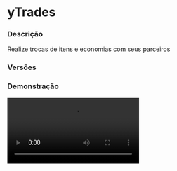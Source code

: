 # yTrades
<secondary-label ref="management"/>

### Descrição
Realize trocas de itens e economias com seus parceiros

### Versões
<secondary-label ref="1.8"/>
<secondary-label ref="1.9"/>
<secondary-label ref="1.10"/>
<secondary-label ref="1.11"/>
<secondary-label ref="1.12"/>
<secondary-label ref="1.13"/>
<secondary-label ref="1.14"/>
<secondary-label ref="1.15"/>
<secondary-label ref="1.16"/>
<secondary-label ref="1.17"/>
<secondary-label ref="1.18"/>
<secondary-label ref="1.19"/>
<secondary-label ref="1.20"/>
<secondary-label ref="1.21"/>

### Demonstração
<video src="//www.youtube.com/watch?v=HYx5MSyteoM"/>


<chapter title="Comandos" id="commands" collapsible="true">
<code-block lang="plain text">/trocar - Envia a mensagem de ajuda
/trocar [player] - Envia a solicitação de troca
/trocar aceitar [player] - Aceita a solicitação de troca
/trocar negar [player] - Nega a solicitação de troca
/trocar reload - Recarrega as configurações</code-block>
</chapter>

<chapter title="Permissões" id="permissions" collapsible="true">
<code-block lang="plain text">ytrades.use - Permissão para o /trocar [player], /trocar aceitar [player] e /trocar negar [player]
ytrades.admin.reload - Permissão para o /trocar reload</code-block>
</chapter>

## Configuração
<primary-label ref="config"/>
Confira os arquivos de configuração deste plugin e revise os detalhes para garantir uma implementação correta.

<chapter title="Arquivos de Configuração" collapsible="true">
<chapter title="Estrutura do diretório" collapsible="false">
<code-block lang="plain text" ignore-vars="true">
Estrutura do diretório:
└── yTrades/
    ├── commands.yml
    ├── config.yml
    ├── economies.yml
    ├── menus.yml
    └── messages.yml
</code-block>
</chapter>

<chapter title="commands.yml" collapsible="true">
<code-block lang="yaml" ignore-vars="true">
<![CDATA[
#     ___                                          _
#    / __\___  _ __ ___  _ __ ___   __ _ _ __   __| |___
#   / /  / _ \| '_ ` _ \| '_ ` _ \ / _` | '_ \ / _` / __|
#  / /__| (_) | | | | | | | | | | | (_| | | | | (_| \__ \
#  \____/\___/|_| |_| |_|_| |_| |_|\__,_|_| |_|\__,_|___/
#
# Lista de comandos do plugin.

# Utilize "comando|comando" para criar aliases.
# Por exemplo: "gm|gamemode"
# Você pode criar quantas aliases quiser.
commands:
  trade: 'trade|troca|trocar'
]]>
</code-block>
</chapter>

<chapter title="config.yml" collapsible="true">
<code-block lang="yaml" ignore-vars="true">
<![CDATA[
#       _____              _
#  _   |_   _| __ __ _  __| | ___  ___
# | | | || || '__/ _` |/ _` |/ _ \/ __|
# | |_| || || | | (_| | (_| |  __/\__ \
#  \__, ||_||_|  \__,_|\__,_|\___||___/
#  |___/
# Discord: discord.ystoreplugins.com.br
# Site: ystoreplugins.com.br
#

# Sistemas gerais
general:
  # Ativar enviar pedido de troca ao interagir com um jogador
  # (clicar com o botão direito nele)
  interact-trade: true
]]>
</code-block>
</chapter>

<chapter title="economies.yml" collapsible="true">
<code-block lang="yaml" ignore-vars="true">
<![CDATA[
#  _____                                  _
# | ____| ___  ___  _ __   ___  _ __ ___ (_) ___  ___
# |  _|  / __|/ _ \| '_ \ / _ \| '_ ` _ \| |/ _ \/ __|
# | |___| (__| (_) | | | | (_) | | | | | | |  __/\__ \
# |_____|\___|\___/|_| |_|\___/|_| |_| |_|_|\___||___/

# Providers disponíveis:
#
#   AtlasEconomiaSecundaria, AtlasMinas, AtlasMinasV2,
#   JH_Shop, LegendaryEconomy, NextCash, PlayerPoints,
#   StormEconomiaSecundaria, StormMinas, TGCash,
#   yAlmas, yPoints, yRankup,
#   Vault
#

economies:
  money:
    # Coloque o nome do plugin
    # Para money deixe Money
    provider: 'Money'
    # Formato inteiro
    display: 'Dinheiro'
    # Formato abreviado
    abbreviated: 'coins'
    # Permitir que comercializem na loja com o jogador offline
    allow-offline: true
    # Permissão para o usuário conseguir definir esta economia
    permission: 'ytrades.provider.money'
    # Formato do símbolo
    symbol: '$'
    # ‘Item’ que aparecerá
    item-settings:
      material: '209299a117bee88d3262f6ab98211fba344ecae39b47ec848129706dedc81e4f'
      name: '&aEconomia'
      lore:
        - ''
        - ' &7Tipo de economia: &fMoney&7.'
        - ' &7Valor atual: &f{value}&7.'
        - ''
        - '&aClique para alterar'
]]>
</code-block>
</chapter>

<chapter title="menus.yml" collapsible="true">
<code-block lang="yaml" ignore-vars="true">
<![CDATA[
#
#    /\/\   ___ _ __  _   _ ___
#   /    \ / _ \ '_ \| | | / __|
#  / /\/\ \  __/ | | | |_| \__ \
#  \/    \/\___|_| |_|\__,_|___/
#
# Sistema de menus.

# Setas dos menus.
arrows:
  back:
    material: 'ARROW:0'
    name: '&cVoltar'
    lore: ['&7Clique para voltar ao menu anterior.']
  previous:
    material: 'ARROW:0'
    name: '&cAnterior'
    lore: ['&7Clique para ir à página anterior.']
  next:
    material: 'ARROW:0'
    name: '&aPróximo'
    lore: ['&7Clique para ir à próxima página.']

# Menu principal
main:
  name: '&8Troca'
  size: 54
  player-1-slots: [ 18, 19, 20, 27, 28, 29, 36, 37, 38, 45, 46, 47 ]
  player-2-slots: [ 24, 25, 26, 33, 34, 35, 42, 43, 44, 51, 52, 53 ]
  items:
    profile-player-1-slot: 0
    profile-player-2-slot: 8
    economies-player-1-slot: 2
    economies-player-2-slot: 6
    confirm-slot: 13
    cancel-slot: 40
    profile-player-1:
      material: '{player}'
      name: '&a{player}'
      lore:
        - ''
        - ' &fPronto: &r{status}'
        - ''
    profile-player-2:
      material: '{player}'
      name: '&a{player}'
      lore:
        - ''
        - ' &fPronto: &r{status}'
        - ''
    economies-player-1:
      material: '209299a117bee88d3262f6ab98211fba344ecae39b47ec848129706dedc81e4f'
      name: '&aEconomias'
      lore:
        - ''
        - ' &fMoney: &2$ &a{money}'
        - ''
    economies-player-2:
      material: '209299a117bee88d3262f6ab98211fba344ecae39b47ec848129706dedc81e4f'
      name: '&aEconomias'
      lore:
        - ''
        - ' &fMoney: &2$ &a{money}'
        - ''
    confirm:
      material: '1e38fa3131e2da04a8f8d50872a8232d7d9dea340d06c9097ffa3cc48208df1d'
      name: '&aConfirmar'
      lore:
        - '&7Clique aqui para confirmar'
        - '&7sua intenção de realizar a'
        - '&7troca com o outro jogador.'
    cancel:
      material: '68d40935279771adc63936ed9c8463abdf5c5ba78d2e86cb1ec10b4d1d225fb'
      name: '&cCancelar'
      lore:
        - '&7Clique aqui para cancelar'
        - '&7a requisição de troca.'
  facing:
    e0:
      slot: 3
      material: 'STAINED_GLASS_PANE:0'
      name: ' '
      lore: []
    e1:
      slot: 4
      material: 'STAINED_GLASS_PANE:0'
      name: ' '
      lore: []
    e2:
      slot: 5
      material: 'STAINED_GLASS_PANE:0'
      name: ' '
      lore: []
    e3:
      slot: 9
      material: 'STAINED_GLASS_PANE:0'
      name: ' '
      lore: []
    e4:
      slot: 10
      material: 'STAINED_GLASS_PANE:0'
      name: ' '
      lore: []
    e5:
      slot: 11
      material: 'STAINED_GLASS_PANE:0'
      name: ' '
      lore: []
    e6:
      slot: 12
      material: 'STAINED_GLASS_PANE:0'
      name: ' '
      lore: []
    e7:
      slot: 14
      material: 'STAINED_GLASS_PANE:0'
      name: ' '
      lore: []
    e8:
      slot: 15
      material: 'STAINED_GLASS_PANE:0'
      name: ' '
      lore: []
    e9:
      slot: 16
      material: 'STAINED_GLASS_PANE:0'
      name: ' '
      lore: []
    e10:
      slot: 17
      material: 'STAINED_GLASS_PANE:0'
      name: ' '
      lore: []
    e11:
      slot: 21
      material: 'STAINED_GLASS_PANE:0'
      name: ' '
      lore: []
    e12:
      slot: 22
      material: 'STAINED_GLASS_PANE:0'
      name: ' '
      lore: []
    e13:
      slot: 23
      material: 'STAINED_GLASS_PANE:0'
      name: ' '
      lore: []
    e14:
      slot: 30
      material: 'STAINED_GLASS_PANE:0'
      name: ' '
      lore: []
    e15:
      slot: 31
      material: 'STAINED_GLASS_PANE:0'
      name: ' '
      lore: []
    e16:
      slot: 32
      material: 'STAINED_GLASS_PANE:0'
      name: ' '
      lore: []
    e17:
      slot: 39
      material: 'STAINED_GLASS_PANE:0'
      name: ' '
      lore: []
    e18:
      slot: 41
      material: 'STAINED_GLASS_PANE:0'
      name: ' '
      lore: []
    e19:
      slot: 48
      material: 'STAINED_GLASS_PANE:0'
      name: ' '
      lore: []
    e20:
      slot: 49
      material: 'STAINED_GLASS_PANE:0'
      name: ' '
      lore: []
    e21:
      slot: 50
      material: 'STAINED_GLASS_PANE:0'
      name: ' '
      lore: []
  facing-1-ready:
    e0:
      slot: 3
      material: 'STAINED_GLASS_PANE:5'
      name: ' '
      lore: []
    e1:
      slot: 9
      material: 'STAINED_GLASS_PANE:5'
      name: ' '
      lore: []
    e2:
      slot: 10
      material: 'STAINED_GLASS_PANE:5'
      name: ' '
      lore: []
    e3:
      slot: 11
      material: 'STAINED_GLASS_PANE:5'
      name: ' '
      lore: []
    e4:
      slot: 12
      material: 'STAINED_GLASS_PANE:5'
      name: ' '
      lore: []
    e5:
      slot: 21
      material: 'STAINED_GLASS_PANE:5'
      name: ' '
      lore: []
    e6:
      slot: 30
      material: 'STAINED_GLASS_PANE:5'
      name: ' '
      lore: []
    e7:
      slot: 39
      material: 'STAINED_GLASS_PANE:5'
      name: ' '
      lore: []
    e8:
      slot: 48
      material: 'STAINED_GLASS_PANE:5'
      name: ' '
      lore: []
  facing-2-ready:
    e0:
      slot: 5
      material: 'STAINED_GLASS_PANE:5'
      name: ' '
      lore: []
    e1:
      slot: 14
      material: 'STAINED_GLASS_PANE:5'
      name: ' '
      lore: []
    e2:
      slot: 15
      material: 'STAINED_GLASS_PANE:5'
      name: ' '
      lore: []
    e3:
      slot: 16
      material: 'STAINED_GLASS_PANE:5'
      name: ' '
      lore: []
    e4:
      slot: 17
      material: 'STAINED_GLASS_PANE:5'
      name: ' '
      lore: []
    e5:
      slot: 23
      material: 'STAINED_GLASS_PANE:5'
      name: ' '
      lore: []
    e6:
      slot: 32
      material: 'STAINED_GLASS_PANE:5'
      name: ' '
      lore: []
    e7:
      slot: 41
      material: 'STAINED_GLASS_PANE:5'
      name: ' '
      lore: []
    e8:
      slot: 50
      material: 'STAINED_GLASS_PANE:5'
      name: ' '
      lore: []

# Menu de economias
providers:
  name: '&8Troca'
  size: 54
  slots: [ 11, 12, 13, 14, 15, 20, 21, 22, 23, 24, 29, 30, 31, 32, 33 ]
  previous-slot: 18
  next-slot: 26
  back-slot: 49
]]>
</code-block>
</chapter>

<chapter title="messages.yml" collapsible="true">
<code-block lang="yaml" ignore-vars="true">
<![CDATA[
#
#    /\/\   ___  ___ ___  __ _  __ _  ___  ___
#   /    \ / _ \/ __/ __|/ _` |/ _` |/ _ \/ __|
#  / /\/\ \  __/\__ \__ \ (_| | (_| |  __/\__ \
#  \/    \/\___||___/___/\__,_|\__, |\___||___/
#                              |___/
#
# Plugin messages

chat:
  syntax: '&cUse: /{command} {syntax}'
  target: '&cJogador {player} não encontrado.'
  number: '&cO argumento não é um número.'
  permission: '&cVocê não tem permissão para fazer isto.'
  console: '&cApenas jogadores in-game podem realizar esta ação.'
  cancelled: '&cVocê cancelou a ação.'
  cancelled-other: '&cA outra parte cancelou a ação.'
  reload: '&aConfigurações recarregadas com sucesso.'
  help: |

    &aTroca comandos:

    &a> /troca [player]
    &a> /troca aceitar [player]

  yourself: '&cVocê não pode trocar com você mesmo.'
  none: '&cNinguém colocou nada na troca.'
  full: '&cVocê já selecionou itens demais.'
  ready: '&cVocê não pode mais modificar, pois já está confirmado. Clique em confirmar novamente para conseguir alterar a troca.'

  digit-price: |

    &aDigite o preço para qual deseja alterar.
    &7para cancelar digite &ncancelar&7.

  change-price: '&aVocê alterou o preço para {price}.'
  changed-items: '&cOs itens foram alterados pois uma das partes ({player}) não os possuiam mais.'
  changed-economies: '&cAs economias foram alteradas pois uma das partes ({player}) não as possuiam suficientemente.'
  finished: '&aTroca realizada com sucesso.'
  expired: '&cSua solicitação de troca para {player} expirou.'
  already-sent: '&cVocê já possui uma solicitação de troca pendente.'
  target-sent: '&cEste jogador não enviou nenhuma solicitação de troca.'
  target-sent-you: '&cEste jogador não enviou nenhuma solicitação de troca para você.'
  sent: '&aSolicitação de troca enviada para &f{player}&a.'
  received: '&aSolicitação de troca recebida de &f{player}&a. Clique &f&l<click:run_command:/troca aceitar {player}>AQUI</click>&a para aceitar.'
  accepted: '&aVocê aceitou a solicitação de troca de &f{player}&a.'
  accepted-player: '&aO jogador &f{player}&a aceitou a sua solicitação de troca.'
  denied: '&aVocê negou a solicitação de troca de &f{player}&c.'
  denied-player: '&cO negou &f{player}&c aceitou a sua solicitação de troca.'
]]>
</code-block>
</chapter>

</chapter>
<chapter title="Arquivos de Configuração" collapsible="true">
<chapter title="Estrutura do diretório" collapsible="false">
<code-block lang="plain text" ignore-vars="true">
Estrutura do diretório:
└── yTrades/
    ├── commands.yml
    ├── config.yml
    ├── economies.yml
    ├── menus.yml
    └── messages.yml
</code-block>
</chapter>

<chapter title="commands.yml" collapsible="true">
<code-block lang="yaml" ignore-vars="true">
<![CDATA[
#     ___                                          _
#    / __\___  _ __ ___  _ __ ___   __ _ _ __   __| |___
#   / /  / _ \| '_ ` _ \| '_ ` _ \ / _` | '_ \ / _` / __|
#  / /__| (_) | | | | | | | | | | | (_| | | | | (_| \__ \
#  \____/\___/|_| |_| |_|_| |_| |_|\__,_|_| |_|\__,_|___/
#
# Lista de comandos do plugin.

# Utilize "comando|comando" para criar aliases.
# Por exemplo: "gm|gamemode"
# Você pode criar quantas aliases quiser.
commands:
  trade: 'trade|troca|trocar'
]]>
</code-block>
</chapter>

<chapter title="config.yml" collapsible="true">
<code-block lang="yaml" ignore-vars="true">
<![CDATA[
#       _____              _
#  _   |_   _| __ __ _  __| | ___  ___
# | | | || || '__/ _` |/ _` |/ _ \/ __|
# | |_| || || | | (_| | (_| |  __/\__ \
#  \__, ||_||_|  \__,_|\__,_|\___||___/
#  |___/
# Discord: discord.ystoreplugins.com.br
# Site: ystoreplugins.com.br
#

]]>
</code-block>
</chapter>

<chapter title="economies.yml" collapsible="true">
<code-block lang="yaml" ignore-vars="true">
<![CDATA[
#  _____                                  _
# | ____| ___  ___  _ __   ___  _ __ ___ (_) ___  ___
# |  _|  / __|/ _ \| '_ \ / _ \| '_ ` _ \| |/ _ \/ __|
# | |___| (__| (_) | | | | (_) | | | | | | |  __/\__ \
# |_____|\___|\___/|_| |_|\___/|_| |_| |_|_|\___||___/

# Providers disponíveis:
#
#   AtlasEconomiaSecundaria, AtlasMinas, AtlasMinasV2,
#   JH_Shop, LegendaryEconomy, NextCash, PlayerPoints,
#   StormEconomiaSecundaria, StormMinas, TGCash,
#   yAlmas, yPoints, yRankup,
#   Vault
#

economies:
  money:
    # Coloque o nome do plugin
    # Para money deixe Money
    provider: 'Money'
    # Formato inteiro
    display: 'Dinheiro'
    # Formato abreviado
    abbreviated: 'coins'
    # Permitir que comercializem na loja com o jogador offline
    allow-offline: true
    # Permissão para o usuário conseguir definir esta economia
    permission: 'ytrades.provider.money'
    # Formato do símbolo
    symbol: '$'
    # ‘Item’ que aparecerá
    item-settings:
      material: '209299a117bee88d3262f6ab98211fba344ecae39b47ec848129706dedc81e4f'
      name: '&aEconomia'
      lore:
        - ''
        - ' &7Tipo de economia: &fMoney&7.'
        - ' &7Valor atual: &f{value}&7.'
        - ''
        - '&aClique para alterar'
]]>
</code-block>
</chapter>

<chapter title="menus.yml" collapsible="true">
<code-block lang="yaml" ignore-vars="true">
<![CDATA[
#
#    /\/\   ___ _ __  _   _ ___
#   /    \ / _ \ '_ \| | | / __|
#  / /\/\ \  __/ | | | |_| \__ \
#  \/    \/\___|_| |_|\__,_|___/
#
# Sistema de menus.

# Setas dos menus.
arrows:
  back:
    material: 'ARROW:0'
    name: '&cVoltar'
    lore: ['&7Clique para voltar ao menu anterior.']
  previous:
    material: 'ARROW:0'
    name: '&cAnterior'
    lore: ['&7Clique para ir à página anterior.']
  next:
    material: 'ARROW:0'
    name: '&aPróximo'
    lore: ['&7Clique para ir à próxima página.']

# Menu principal
main:
  name: '&8Troca'
  size: 54
  player-1-slots: [ 18, 19, 20, 27, 28, 29, 36, 37, 38, 45, 46, 47 ]
  player-2-slots: [ 24, 25, 26, 33, 34, 35, 42, 43, 44, 51, 52, 53 ]
  items:
    profile-player-1-slot: 0
    profile-player-2-slot: 8
    economies-player-1-slot: 2
    economies-player-2-slot: 6
    confirm-slot: 13
    cancel-slot: 40
    profile-player-1:
      material: '{player}'
      name: '&a{player}'
      lore:
        - ''
        - ' &fPronto: &r{status}'
        - ''
    profile-player-2:
      material: '{player}'
      name: '&a{player}'
      lore:
        - ''
        - ' &fPronto: &r{status}'
        - ''
    economies-player-1:
      material: '209299a117bee88d3262f6ab98211fba344ecae39b47ec848129706dedc81e4f'
      name: '&aEconomias'
      lore:
        - ''
        - ' &fMoney: &2$ &a{money}'
        - ''
    economies-player-2:
      material: '209299a117bee88d3262f6ab98211fba344ecae39b47ec848129706dedc81e4f'
      name: '&aEconomias'
      lore:
        - ''
        - ' &fMoney: &2$ &a{money}'
        - ''
    confirm:
      material: '1e38fa3131e2da04a8f8d50872a8232d7d9dea340d06c9097ffa3cc48208df1d'
      name: '&aConfirmar'
      lore:
        - '&7Clique aqui para confirmar'
        - '&7sua intenção de realizar a'
        - '&7troca com o outro jogador.'
    cancel:
      material: '68d40935279771adc63936ed9c8463abdf5c5ba78d2e86cb1ec10b4d1d225fb'
      name: '&cCancelar'
      lore:
        - '&7Clique aqui para cancelar'
        - '&7a requisição de troca.'
  facing:
    e0:
      slot: 3
      material: 'STAINED_GLASS_PANE:0'
      name: ' '
      lore: []
    e1:
      slot: 4
      material: 'STAINED_GLASS_PANE:0'
      name: ' '
      lore: []
    e2:
      slot: 5
      material: 'STAINED_GLASS_PANE:0'
      name: ' '
      lore: []
    e3:
      slot: 9
      material: 'STAINED_GLASS_PANE:0'
      name: ' '
      lore: []
    e4:
      slot: 10
      material: 'STAINED_GLASS_PANE:0'
      name: ' '
      lore: []
    e5:
      slot: 11
      material: 'STAINED_GLASS_PANE:0'
      name: ' '
      lore: []
    e6:
      slot: 12
      material: 'STAINED_GLASS_PANE:0'
      name: ' '
      lore: []
    e7:
      slot: 14
      material: 'STAINED_GLASS_PANE:0'
      name: ' '
      lore: []
    e8:
      slot: 15
      material: 'STAINED_GLASS_PANE:0'
      name: ' '
      lore: []
    e9:
      slot: 16
      material: 'STAINED_GLASS_PANE:0'
      name: ' '
      lore: []
    e10:
      slot: 17
      material: 'STAINED_GLASS_PANE:0'
      name: ' '
      lore: []
    e11:
      slot: 21
      material: 'STAINED_GLASS_PANE:0'
      name: ' '
      lore: []
    e12:
      slot: 22
      material: 'STAINED_GLASS_PANE:0'
      name: ' '
      lore: []
    e13:
      slot: 23
      material: 'STAINED_GLASS_PANE:0'
      name: ' '
      lore: []
    e14:
      slot: 30
      material: 'STAINED_GLASS_PANE:0'
      name: ' '
      lore: []
    e15:
      slot: 31
      material: 'STAINED_GLASS_PANE:0'
      name: ' '
      lore: []
    e16:
      slot: 32
      material: 'STAINED_GLASS_PANE:0'
      name: ' '
      lore: []
    e17:
      slot: 39
      material: 'STAINED_GLASS_PANE:0'
      name: ' '
      lore: []
    e18:
      slot: 41
      material: 'STAINED_GLASS_PANE:0'
      name: ' '
      lore: []
    e19:
      slot: 48
      material: 'STAINED_GLASS_PANE:0'
      name: ' '
      lore: []
    e20:
      slot: 49
      material: 'STAINED_GLASS_PANE:0'
      name: ' '
      lore: []
    e21:
      slot: 50
      material: 'STAINED_GLASS_PANE:0'
      name: ' '
      lore: []
  facing-1-ready:
    e0:
      slot: 3
      material: 'STAINED_GLASS_PANE:5'
      name: ' '
      lore: []
    e1:
      slot: 9
      material: 'STAINED_GLASS_PANE:5'
      name: ' '
      lore: []
    e2:
      slot: 10
      material: 'STAINED_GLASS_PANE:5'
      name: ' '
      lore: []
    e3:
      slot: 11
      material: 'STAINED_GLASS_PANE:5'
      name: ' '
      lore: []
    e4:
      slot: 12
      material: 'STAINED_GLASS_PANE:5'
      name: ' '
      lore: []
    e5:
      slot: 21
      material: 'STAINED_GLASS_PANE:5'
      name: ' '
      lore: []
    e6:
      slot: 30
      material: 'STAINED_GLASS_PANE:5'
      name: ' '
      lore: []
    e7:
      slot: 39
      material: 'STAINED_GLASS_PANE:5'
      name: ' '
      lore: []
    e8:
      slot: 48
      material: 'STAINED_GLASS_PANE:5'
      name: ' '
      lore: []
  facing-2-ready:
    e0:
      slot: 5
      material: 'STAINED_GLASS_PANE:5'
      name: ' '
      lore: []
    e1:
      slot: 14
      material: 'STAINED_GLASS_PANE:5'
      name: ' '
      lore: []
    e2:
      slot: 15
      material: 'STAINED_GLASS_PANE:5'
      name: ' '
      lore: []
    e3:
      slot: 16
      material: 'STAINED_GLASS_PANE:5'
      name: ' '
      lore: []
    e4:
      slot: 17
      material: 'STAINED_GLASS_PANE:5'
      name: ' '
      lore: []
    e5:
      slot: 23
      material: 'STAINED_GLASS_PANE:5'
      name: ' '
      lore: []
    e6:
      slot: 32
      material: 'STAINED_GLASS_PANE:5'
      name: ' '
      lore: []
    e7:
      slot: 41
      material: 'STAINED_GLASS_PANE:5'
      name: ' '
      lore: []
    e8:
      slot: 50
      material: 'STAINED_GLASS_PANE:5'
      name: ' '
      lore: []

# Menu de economias
providers:
  name: '&8Troca'
  size: 54
  slots: [ 11, 12, 13, 14, 15, 20, 21, 22, 23, 24, 29, 30, 31, 32, 33 ]
  previous-slot: 18
  next-slot: 26
  back-slot: 49
]]>
</code-block>
</chapter>

<chapter title="messages.yml" collapsible="true">
<code-block lang="yaml" ignore-vars="true">
<![CDATA[
#
#    /\/\   ___  ___ ___  __ _  __ _  ___  ___
#   /    \ / _ \/ __/ __|/ _` |/ _` |/ _ \/ __|
#  / /\/\ \  __/\__ \__ \ (_| | (_| |  __/\__ \
#  \/    \/\___||___/___/\__,_|\__, |\___||___/
#                              |___/
#
# Plugin messages

chat:
  syntax: '&cUse: /{command} {syntax}'
  target: '&cJogador {player} não encontrado.'
  number: '&cO argumento não é um número.'
  permission: '&cVocê não tem permissão para fazer isto.'
  console: '&cApenas jogadores in-game podem realizar esta ação.'
  cancelled: '&cVocê cancelou a ação.'
  cancelled-other: '&cA outra parte cancelou a ação.'
  reload: '&aConfigurações recarregadas com sucesso.'
  help: |

    &aTroca comandos:

    &a> /troca [player]
    &a> /troca aceitar [player]

  yourself: '&cVocê não pode trocar com você mesmo.'
  none: '&cNinguém colocou nada na troca.'
  full: '&cVocê já selecionou itens demais.'
  ready: '&cVocê não pode mais modificar, pois já está confirmado. Clique em confirmar novamente para conseguir alterar a troca.'

  digit-price: |

    &aDigite o preço para qual deseja alterar.
    &7para cancelar digite &ncancelar&7.

  change-price: '&aVocê alterou o preço para {price}.'
  changed-items: '&cOs itens foram alterados pois uma das partes ({player}) não os possuiam mais.'
  changed-economies: '&cAs economias foram alteradas pois uma das partes ({player}) não as possuiam suficientemente.'
  finished: '&aTroca realizada com sucesso.'
  expired: '&cSua solicitação de troca para {player} expirou.'
  already-sent: '&cVocê já possui uma solicitação de troca pendente.'
  target-sent: '&cEste jogador não enviou nenhuma solicitação de troca.'
  target-sent-you: '&cEste jogador não enviou nenhuma solicitação de troca para você.'
  sent: '&aSolicitação de troca enviada para &f{player}&a.'
  received: '&aSolicitação de troca recebida de &f{player}&a. Clique &f&l<click:run_command:/troca aceitar {player}>AQUI</click>&a para aceitar.'
  accepted: '&aVocê aceitou a solicitação de troca de &f{player}&a.'
  accepted-player: '&aO jogador &f{player}&a aceitou a sua solicitação de troca.'
  denied: '&aVocê negou a solicitação de troca de &f{player}&c.'
  denied-player: '&cO negou &f{player}&c aceitou a sua solicitação de troca.'
]]>
</code-block>
</chapter>

</chapter>


## Erros comuns
<primary-label ref="errors"/>

Antes de configurar o plugin, revise os pontos listados aqui para evitar problemas frequentes durante a configuração.

<seealso style="cards">
    <category ref="wrs">
        <a href="yplugins.md"></a>        <a href="https://ystoreplugins.com.br/plugins/detalhes/155-yTrades">Site do plugin yTrades</a>
    </category>
</seealso>